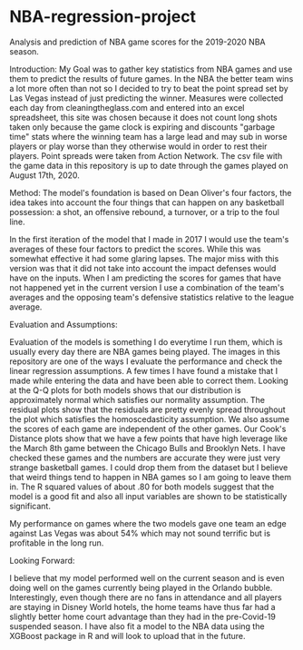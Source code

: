 # NBA-regression-project
Analysis and prediction of NBA game scores for the 2019-2020 NBA season.

Introduction:
	My Goal was to gather key statistics from NBA games and use them to predict the results of future games. In the NBA the better team wins a lot more often than not so I decided to try to beat the point spread set by Las Vegas instead of just predicting the winner.
Measures were collected each day from cleaningtheglass.com and entered into an excel spreadsheet, this site was chosen because it does not count long shots taken only because the game clock is expiring and discounts
"garbage time" stats where the winning team has a large lead and may sub in worse players or play worse than they otherwise would in order to rest their players. Point spreads were taken from Action Network. The csv file with the game data in this repository is up to date through the games played on August 17th, 2020.


Method:
	The model's foundation is based on Dean Oliver's four factors, the idea takes into account the four things that can happen on any basketball possession: a shot, an offensive rebound, a turnover, or
a trip to the foul line.

In the first iteration of the model that I made in 2017 I would use the team's averages of these four factors to predict the scores. While this was somewhat effective it had some glaring lapses.
The major miss with this version was that it did not take into account the impact defenses would have on the inputs. When I am predicting the scores for games that have not happened yet in the current version I use a combination of the team's averages and the opposing team's defensive statistics relative to the league average.

Evaluation and Assumptions:

Evaluation of the models is something I do everytime I run them, which is usually every day there are NBA games being played. The images in this repository are one of the ways I evaluate the performance and check the linear regression assumptions. A few times I have found a mistake that I made while entering the data and have been able to correct them. Looking at the Q-Q plots for both models shows that our distribution is approximately normal which satisfies our normality assumption. The residual plots show that the residuals are pretty evenly spread throughout the plot which satisfies the homoscedasticity assumption. We also assume the scores of each game are independent of the other games. Our Cook's Distance plots show that we have a few points that have high leverage like the March 8th game between the Chicago Bulls and Brooklyn Nets. I have checked these games and the numbers are accurate they were just very strange basketball games. I could drop them from the dataset but I believe that weird things tend to happen in NBA games so I am going to leave them in. The R squared values of about .80 for both models suggest that the model is a good fit and also all input variables are shown to be statistically significant.

My performance on games where the two models gave one team an edge against Las Vegas was about 54% which may not sound terrific but is profitable in the long run.


Looking Forward:

I believe that my model performed well on the current season and is even doing well on the games currently being played in the Orlando bubble. Interestingly, even though there are no fans in attendance and all players are staying in Disney World hotels, the home teams have thus far had a slightly better home court advantage than they had in the pre-Covid-19 suspended season. I have also fit a model to the NBA data using the XGBoost package in R and will look to upload that in the future.
